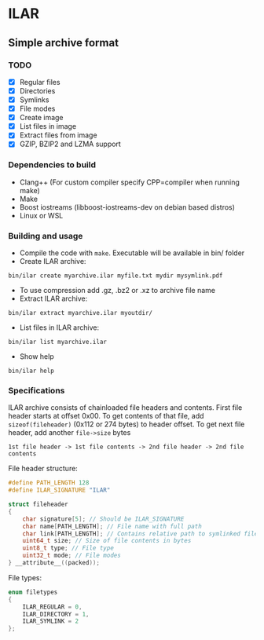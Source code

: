 # ILAR
## Simple archive format

### TODO
- [x] Regular files
- [x] Directories
- [x] Symlinks
- [x] File modes
- [x] Create image
- [x] List files in image
- [x] Extract files from image
- [x] GZIP, BZIP2 and LZMA support

### Dependencies to build
* Clang++ (For custom compiler specify CPP=compiler when running make)
* Make
* Boost iostreams (libboost-iostreams-dev on debian based distros)
* Linux or WSL

### Building and usage
* Compile the code with ```make```. Executable will be available in bin/ folder
* Create ILAR archive:
```
bin/ilar create myarchive.ilar myfile.txt mydir mysymlink.pdf
```
* To use compression add .gz, .bz2 or .xz to archive file name
* Extract ILAR archive:
```
bin/ilar extract myarchive.ilar myoutdir/
```
* List files in ILAR archive:
```
bin/ilar list myarchive.ilar
```
* Show help
```
bin/ilar help
```

### Specifications
ILAR archive consists of chainloaded file headers and contents. First file header starts at offset 0x00. To get contents of that file, add ```sizeof(fileheader)``` (0x112 or 274 bytes) to header offset. To get next file header, add another ```file->size``` bytes
```
1st file header -> 1st file contents -> 2nd file header -> 2nd file contents
```
File header structure:
```c
#define PATH_LENGTH 128
#define ILAR_SIGNATURE "ILAR"

struct fileheader
{
    char signature[5]; // Should be ILAR_SIGNATURE
    char name[PATH_LENGTH]; // File name with full path
    char link[PATH_LENGTH]; // Contains relative path to symlinked file
    uint64_t size; // Size of file contents in bytes
    uint8_t type; // File type
    uint32_t mode; // File modes
} __attribute__((packed));
```
File types:
```c
enum filetypes
{
    ILAR_REGULAR = 0,
    ILAR_DIRECTORY = 1,
    ILAR_SYMLINK = 2
};
```
